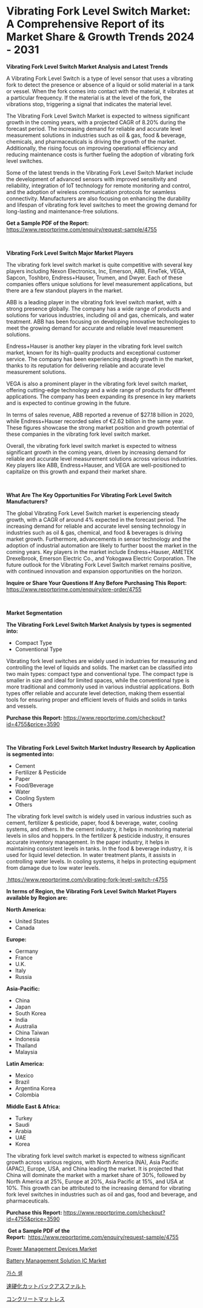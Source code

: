 <p><h1>Vibrating Fork Level Switch Market: A Comprehensive Report of its Market Share & Growth Trends 2024 - 2031</h1></p><p><strong>Vibrating Fork Level Switch Market Analysis and Latest Trends</strong></p>
<p><p>A Vibrating Fork Level Switch is a type of level sensor that uses a vibrating fork to detect the presence or absence of a liquid or solid material in a tank or vessel. When the fork comes into contact with the material, it vibrates at a particular frequency. If the material is at the level of the fork, the vibrations stop, triggering a signal that indicates the material level.</p><p>The Vibrating Fork Level Switch Market is expected to witness significant growth in the coming years, with a projected CAGR of 8.20% during the forecast period. The increasing demand for reliable and accurate level measurement solutions in industries such as oil & gas, food & beverage, chemicals, and pharmaceuticals is driving the growth of the market. Additionally, the rising focus on improving operational efficiency and reducing maintenance costs is further fueling the adoption of vibrating fork level switches.</p><p>Some of the latest trends in the Vibrating Fork Level Switch Market include the development of advanced sensors with improved sensitivity and reliability, integration of IoT technology for remote monitoring and control, and the adoption of wireless communication protocols for seamless connectivity. Manufacturers are also focusing on enhancing the durability and lifespan of vibrating fork level switches to meet the growing demand for long-lasting and maintenance-free solutions.</p></p>
<p><strong>Get a Sample PDF of the Report:&nbsp;</strong> <a href="https://www.reportprime.com/enquiry/request-sample/4755">https://www.reportprime.com/enquiry/request-sample/4755</a></p>
<p>&nbsp;</p>
<p><strong>Vibrating Fork Level Switch Major Market Players</strong></p>
<p><p>The vibrating fork level switch market is quite competitive with several key players including Nexon Electronics, Inc, Emerson, ABB, FineTek, VEGA, Sapcon, Toshbro, Endress+Hauser, Trumen, and Dwyer. Each of these companies offers unique solutions for level measurement applications, but there are a few standout players in the market.</p><p>ABB is a leading player in the vibrating fork level switch market, with a strong presence globally. The company has a wide range of products and solutions for various industries, including oil and gas, chemicals, and water treatment. ABB has been focusing on developing innovative technologies to meet the growing demand for accurate and reliable level measurement solutions.</p><p>Endress+Hauser is another key player in the vibrating fork level switch market, known for its high-quality products and exceptional customer service. The company has been experiencing steady growth in the market, thanks to its reputation for delivering reliable and accurate level measurement solutions.</p><p>VEGA is also a prominent player in the vibrating fork level switch market, offering cutting-edge technology and a wide range of products for different applications. The company has been expanding its presence in key markets and is expected to continue growing in the future.</p><p>In terms of sales revenue, ABB reported a revenue of $27.18 billion in 2020, while Endress+Hauser recorded sales of €2.62 billion in the same year. These figures showcase the strong market position and growth potential of these companies in the vibrating fork level switch market.</p><p>Overall, the vibrating fork level switch market is expected to witness significant growth in the coming years, driven by increasing demand for reliable and accurate level measurement solutions across various industries. Key players like ABB, Endress+Hauser, and VEGA are well-positioned to capitalize on this growth and expand their market share.</p></p>
<p>&nbsp;</p>
<p><strong>What Are The Key Opportunities For Vibrating Fork Level Switch Manufacturers?</strong></p>
<p><p>The global Vibrating Fork Level Switch market is experiencing steady growth, with a CAGR of around 4% expected in the forecast period. The increasing demand for reliable and accurate level sensing technology in industries such as oil & gas, chemical, and food & beverages is driving market growth. Furthermore, advancements in sensor technology and the adoption of industrial automation are likely to further boost the market in the coming years. Key players in the market include Endress+Hauser, AMETEK Drexelbrook, Emerson Electric Co., and Yokogawa Electric Corporation. The future outlook for the Vibrating Fork Level Switch market remains positive, with continued innovation and expansion opportunities on the horizon.</p></p>
<p><strong>Inquire or Share Your Questions If Any Before Purchasing This Report:</strong> <a href="https://www.reportprime.com/enquiry/pre-order/4755">https://www.reportprime.com/enquiry/pre-order/4755</a></p>
<p>&nbsp;</p>
<p><strong>Market Segmentation</strong></p>
<p><strong>The Vibrating Fork Level Switch Market Analysis by types is segmented into:</strong></p>
<p><ul><li>Compact Type</li><li>Conventional Type</li></ul></p>
<p><p>Vibrating fork level switches are widely used in industries for measuring and controlling the level of liquids and solids. The market can be classified into two main types: compact type and conventional type. The compact type is smaller in size and ideal for limited spaces, while the conventional type is more traditional and commonly used in various industrial applications. Both types offer reliable and accurate level detection, making them essential tools for ensuring proper and efficient levels of fluids and solids in tanks and vessels.</p></p>
<p><strong>Purchase this Report:&nbsp;</strong><a href="https://www.reportprime.com/checkout?id=4755&price=3590">https://www.reportprime.com/checkout?id=4755&price=3590</a></p>
<p>&nbsp;</p>
<p><strong>The Vibrating Fork Level Switch Market Industry Research by Application is segmented into:</strong></p>
<p><ul><li>Cement</li><li>Fertilizer & Pesticide</li><li>Paper</li><li>Food/Beverage</li><li>Water</li><li>Cooling System</li><li>Others</li></ul></p>
<p><p>The vibrating fork level switch is widely used in various industries such as cement, fertilizer & pesticide, paper, food & beverage, water, cooling systems, and others. In the cement industry, it helps in monitoring material levels in silos and hoppers. In the fertilizer & pesticide industry, it ensures accurate inventory management. In the paper industry, it helps in maintaining consistent levels in tanks. In the food & beverage industry, it is used for liquid level detection. In water treatment plants, it assists in controlling water levels. In cooling systems, it helps in protecting equipment from damage due to low water levels.</p></p>
<p><a href="https://www.reportprime.com/vibrating-fork-level-switch-r4755">&nbsp;https://www.reportprime.com/vibrating-fork-level-switch-r4755</a></p>
<p><strong>In terms of Region, the Vibrating Fork Level Switch Market Players available by Region are:</strong></p>
<p>
    <p> <strong> North America: </strong>
        <ul>
            <li>United States</li>
            <li>Canada</li>
        </ul>
        </p> 
    <p> <strong> Europe: </strong>
        <ul>
            <li>Germany</li>
            <li>France</li>
            <li>U.K.</li>
            <li>Italy</li>
            <li>Russia</li>
        </ul>
        </p> 
    <p> <strong> Asia-Pacific: </strong>
        <ul>
            <li>China</li>
            <li>Japan</li>
            <li>South Korea</li>
            <li>India</li>
            <li>Australia</li>
            <li>China Taiwan</li>
            <li>Indonesia</li>
            <li>Thailand</li>
            <li>Malaysia</li>
        </ul>
        </p> 
    <p> <strong> Latin America: </strong>
        <ul>
            <li>Mexico</li>
            <li>Brazil</li>
            <li>Argentina Korea</li>
            <li>Colombia</li>
        </ul>
        </p> 
    <p> <strong> Middle East & Africa: </strong>
        <ul>
            <li>Turkey</li>
            <li>Saudi</li>
            <li>Arabia</li>
            <li>UAE</li>
            <li>Korea</li>
        </ul>
    </p>
    </p>
<p><p>The vibrating fork level switch market is expected to witness significant growth across various regions, with North America (NA), Asia Pacific (APAC), Europe, USA, and China leading the market. It is projected that China will dominate the market with a market share of 30%, followed by North America at 25%, Europe at 20%, Asia Pacific at 15%, and USA at 10%. This growth can be attributed to the increasing demand for vibrating fork level switches in industries such as oil and gas, food and beverage, and pharmaceuticals.</p></p>
<p><strong>Purchase this Report: </strong><a href="https://www.reportprime.com/checkout?id=4755&price=3590">https://www.reportprime.com/checkout?id=4755&price=3590</a></p>
<p>&nbsp;<strong>Get a Sample PDF of the Report:&nbsp;&nbsp;</strong><a href="https://www.reportprime.com/enquiry/request-sample/4755">https://www.reportprime.com/enquiry/request-sample/4755</a></p>
<p><strong></strong></p>
<p><p><a href="https://github.com/nancykennedykellievqfqt2/Market-Research-Report-List-2/blob/main/power-management-devices-market.md">Power Management Devices Market</a></p><p><a href="https://github.com/seekum/Market-Research-Report-List-2/blob/main/battery-management-solution-ic-market.md">Battery Management Solution IC Market</a></p><p><a href="https://github.com/durgin521/Market-Research-Report-List-1/blob/main/675885570172.md">가스 셀</a></p><p><a href="https://github.com/JerelSchulit20231/Market-Research-Report-List-1/blob/main/729478073761.md">速硬化カットバックアスファルト</a></p><p><a href="https://github.com/NovaStamm2023/Market-Research-Report-List-1/blob/main/160287973760.md">コンクリートマットレス</a></p></p>